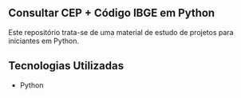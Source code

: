 
## Consultar CEP + Código IBGE em Python

Este repositório trata-se de uma material de estudo de projetos para iniciantes em Python.

## Tecnologias Utilizadas

  * Python
